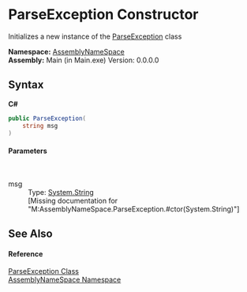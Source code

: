 # ParseException Constructor 
 

Initializes a new instance of the <a href="37f84b90-0db0-5f96-2f45-9db8d7380e3f">ParseException</a> class

**Namespace:**&nbsp;<a href="6bcc80ef-5cfd-db5f-1eb2-7297d1c16397">AssemblyNameSpace</a><br />**Assembly:**&nbsp;Main (in Main.exe) Version: 0.0.0.0

## Syntax

**C#**<br />
``` C#
public ParseException(
	string msg
)
```


#### Parameters
&nbsp;<dl><dt>msg</dt><dd>Type: <a href="http://msdn2.microsoft.com/en-us/library/s1wwdcbf" target="_blank">System.String</a><br />\[Missing <param name="msg"/> documentation for "M:AssemblyNameSpace.ParseException.#ctor(System.String)"\]</dd></dl>

## See Also


#### Reference
<a href="37f84b90-0db0-5f96-2f45-9db8d7380e3f">ParseException Class</a><br /><a href="6bcc80ef-5cfd-db5f-1eb2-7297d1c16397">AssemblyNameSpace Namespace</a><br />